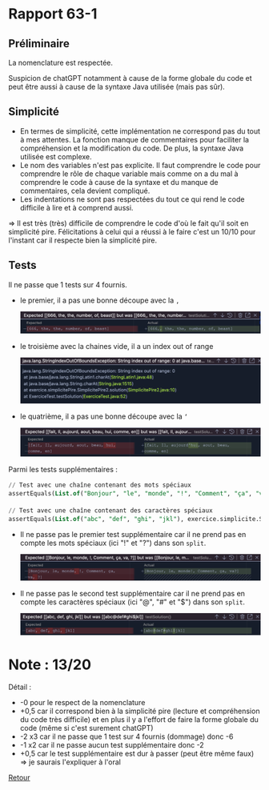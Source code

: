 # Rapport 63-1

## Préliminaire

La nomenclature est respectée.

Suspicion de chatGPT notamment à cause de la forme globale du code et peut être aussi à cause de la syntaxe Java utilisée (mais pas sûr).

## Simplicité

- En termes de simplicité, cette implémentation ne correspond pas du tout à mes attentes. La fonction manque de commentaires pour faciliter la compréhension et la modification du code. De plus, la syntaxe Java utilisée est complexe.
- Le nom des variables n'est pas explicite. Il faut comprendre le code pour comprendre le rôle de chaque variable mais comme on a du mal à comprendre le code à cause de la syntaxe et du manque de commentaires, cela devient compliqué.
- Les indentations ne sont pas respectées du tout ce qui rend le code difficile à lire et à comprend aussi.

⇒ Il est très (très) difficile de comprendre le code d'où le fait qu'il soit en simplicité pire. Félicitations à celui qui a réussi à le faire c'est un 10/10 pour l'instant car il respecte bien la simplicité pire.

## Tests

Il ne passe que 1 tests sur 4 fournis.

- le premier, il a pas une bonne découpe avec la `,`
    
    ![Untitled](./Rapport%2063-1/Untitled.png)
    
- le troisième avec la chaines vide, il a un index out of range
    
    ![Untitled](./Rapport%2063-1/Untitled%201.png)
    
- le quatrième, il a pas une bonne découpe avec la `‘`
    
    ![Untitled](./Rapport%2063-1/Untitled%202.png)
    

Parmi les tests supplémentaires :

```sql
// Test avec une chaîne contenant des mots spéciaux
assertEquals(List.of("Bonjour", "le", "monde", "!", "Comment", "ça", "va", "?"), exercice.simplicite.SimpliciteMeilleur.solution("Bonjour le monde! Comment ça va?", List.of("B", "l", "m", "C", "v")));

// Test avec une chaîne contenant des caractères spéciaux
assertEquals(List.of("abc", "def", "ghi", "jkl"), exercice.simplicite.SimpliciteMeilleur.solution("abc@def#ghi$jkl", List.of("a", "d", "g", "j")));
```

- Il ne passe pas le premier test supplémentaire car il ne prend pas en compte les mots spéciaux (ici "!" et "?") dans son `split`.
    
    ![Untitled](./Rapport%2063-1/Untitled%203.png)
    
- Il ne passe pas le second test supplémentaire car il ne prend pas en compte les caractères spéciaux (ici "@", "#" et "$") dans son `split`.
    
    ![Untitled](./Rapport%2063-1/Untitled%204.png)
    

# Note : 13/20

Détail :

- -0 pour le respect de la nomenclature
- +0,5 car il correspond bien à la simplicité pire (lecture et compréhension du code très difficile) et en plus il y a l'effort de faire la forme globale du code (même si c'est surement chatGPT)
- -2 x3 car il ne passe que 1 test sur 4 fournis (dommage) donc -6
- -1 x2 car il ne passe aucun test supplémentaire donc -2
- +0,5 car le test supplémentaire est dur à passer (peut être même faux) => je saurais l'expliquer à l'oral


[Retour](..//Simplicite%CC%81_pire.md)
